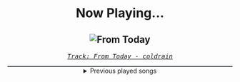 <div align="center"> 
<h1>Now Playing...</h1>

![From Today](https://i.scdn.co/image/ab67616d00001e024fc2b816166db68ba62424ca)
--
_<samp><a href="https://open.spotify.com/track/7qLbPd5yhm0Vne45PXPabV">Track: From Today - coldrain</a></samp>_

<div style="border: 1px #4B5054 solid"></div>
<details>
  <summary>
    Previous played songs
  </summary>
  <table>
    <thead>
      <tr>
        <th>
          Artist
        </th>
        <th>
          Song
        </th>
        <th>
          Link
        </th>
      </tr>
    </thead>
    <tbody>
      <tr><td>coldrain</td><td>From Today</td><td><a href="https://open.spotify.com/track/7qLbPd5yhm0Vne45PXPabV">https://open.spotify.com/track/7qLbPd5yhm0Vne45PXPabV</a></td></tr><tr><td>ZUTOMAYO</td><td>あいつら全員同窓会</td><td><a href="https://open.spotify.com/track/2VIK6jaaKghS4QPHr6sAkv">https://open.spotify.com/track/2VIK6jaaKghS4QPHr6sAkv</a></td></tr><tr><td>QUEEN BEE</td><td>首のない天使</td><td><a href="https://open.spotify.com/track/30wvREMOlejtoaW2pBzuUo">https://open.spotify.com/track/30wvREMOlejtoaW2pBzuUo</a></td></tr><tr><td>Crossfaith</td><td>L.A.M.N</td><td><a href="https://open.spotify.com/track/4JB5JFEUeVv4Z7FGZ1fm2k">https://open.spotify.com/track/4JB5JFEUeVv4Z7FGZ1fm2k</a></td></tr><tr><td>FZMZ</td><td>BROKEN GAMES</td><td><a href="https://open.spotify.com/track/77OLrw9sVVNHxnceM9q1i5">https://open.spotify.com/track/77OLrw9sVVNHxnceM9q1i5</a></td></tr><tr><td>ONE OK ROCK</td><td>Make It Out Alive</td><td><a href="https://open.spotify.com/track/4WVJeRP6hjMMBkmWsV4TtF">https://open.spotify.com/track/4WVJeRP6hjMMBkmWsV4TtF</a></td></tr><tr><td>DIR EN GREY</td><td>The Devil In Me</td><td><a href="https://open.spotify.com/track/57prMTCyOqhfOs042UrRf2">https://open.spotify.com/track/57prMTCyOqhfOs042UrRf2</a></td></tr><tr><td>BAND-MAID</td><td>Unleash!!!!!</td><td><a href="https://open.spotify.com/track/5Ti8I2TZIE0CM625nT9e0H">https://open.spotify.com/track/5Ti8I2TZIE0CM625nT9e0H</a></td></tr><tr><td>Fear, and Loathing in Las Vegas</td><td>Dive in Your Faith</td><td><a href="https://open.spotify.com/track/0pzu9pwttcFnbx822XA9xx">https://open.spotify.com/track/0pzu9pwttcFnbx822XA9xx</a></td></tr><tr><td>THE BACK HORN</td><td>コバルトブルー</td><td><a href="https://open.spotify.com/track/48kgW2worhXNFJJ2KN9yEr">https://open.spotify.com/track/48kgW2worhXNFJJ2KN9yEr</a></td></tr><tr><td>THE BACK HORN</td><td>コバルトブルー</td><td><a href="https://open.spotify.com/track/48kgW2worhXNFJJ2KN9yEr">https://open.spotify.com/track/48kgW2worhXNFJJ2KN9yEr</a></td></tr><tr><td>SiM</td><td>DO THE DANCE</td><td><a href="https://open.spotify.com/track/1dyxnU4Me5DETPSXkNpaDl">https://open.spotify.com/track/1dyxnU4Me5DETPSXkNpaDl</a></td></tr><tr><td>ONE OK ROCK</td><td>Renegades</td><td><a href="https://open.spotify.com/track/5o26lUmCY1740Unf5hkTik">https://open.spotify.com/track/5o26lUmCY1740Unf5hkTik</a></td></tr><tr><td>ONE OK ROCK</td><td>Save Yourself</td><td><a href="https://open.spotify.com/track/5D5fiDX8MhK3lfHJmZZmpt">https://open.spotify.com/track/5D5fiDX8MhK3lfHJmZZmpt</a></td></tr><tr><td>ONE OK ROCK</td><td>Make It Out Alive</td><td><a href="https://open.spotify.com/track/4WVJeRP6hjMMBkmWsV4TtF">https://open.spotify.com/track/4WVJeRP6hjMMBkmWsV4TtF</a></td></tr><tr><td>Aiko</td><td>Hunger</td><td><a href="https://open.spotify.com/track/2KhNL84qLGo4lPzWgmeLHd">https://open.spotify.com/track/2KhNL84qLGo4lPzWgmeLHd</a></td></tr><tr><td>Natalia Barbu</td><td>In the Middle</td><td><a href="https://open.spotify.com/track/5ViF3hsL0iwD7jhh5JB2Ip">https://open.spotify.com/track/5ViF3hsL0iwD7jhh5JB2Ip</a></td></tr><tr><td>Raiven</td><td>Veronika</td><td><a href="https://open.spotify.com/track/5M2L5RqF8zRvFwPUrQ1tX6">https://open.spotify.com/track/5M2L5RqF8zRvFwPUrQ1tX6</a></td></tr><tr><td>Bambie Thug</td><td>Doomsday Blue</td><td><a href="https://open.spotify.com/track/7qiEoVlFjb3KaytT2zgK1g">https://open.spotify.com/track/7qiEoVlFjb3KaytT2zgK1g</a></td></tr><tr><td>Silia Kapsis</td><td>Liar</td><td><a href="https://open.spotify.com/track/1ssBrm3EZb20Kb19roQIcy">https://open.spotify.com/track/1ssBrm3EZb20Kb19roQIcy</a></td></tr>
    </tbody>
  </table>
</details>

</div>

